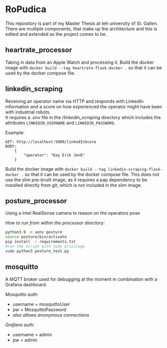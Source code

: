 # RoPudica

This repository is part of my Master Thesis at teh university of St. Gallen.
There are multiple components, that make up the architecture and this is edited and extended as the project comes to be.

## heartrate_processor

Taking in data from an Apple Watch and processing it. Build the docker image with `docker build --tag heartrate-flask-docker .` so that it can be used by the docker compose file.

## linkedin_scraping

Receiving an operator name via HTTP and responds with LinkedIn information and a score on how experienced the operator might have been with industrial robots.  
It requires a _.env_ file in the _/linkedin_scraping_ directory which includes the attributes `LINKEDIN_USERNAME` and `LINKEDIN_PASSWORD`.

Example:

```http request
GET: http://localhost:5000/linkedInScore
BODY:
    {
        "operator": "Kay Erik Jenß"
    }
```

Build the docker image with `docker build --tag linkedin-scraping-flask-docker .` so that it can be used by the docker compose file. This does not use the slim pre-bruilt image, as it requires a pap dependency to be installed directly from git, which is not included in the slim image.

## posture_processor

Using a Intel RealSense camera to reason on the operators pose

_How to run from within the processor directory:_

```bash
python3.9 -m venv posture
source posture/bin/activate
pip install -r requirements.txt
#run the script with sudo privilege
sudo python3 posture_test.py
```

## mosquitto

A MQTT broker used for debugging at the moment in combination with a Grafana dashboard.

_Mosquitto auth:_

- username = mosquittoUser
- pw = MosquittoPassword
- _also allows anonymous connections_

_Grafana auth:_

- username = admin
- pw = admin
